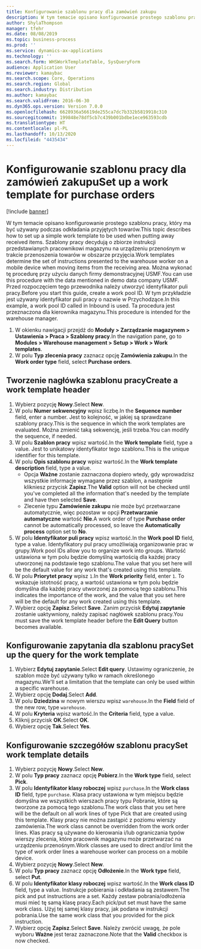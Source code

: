 ```yaml
---
title: Konfigurowanie szablonu pracy dla zamówień zakupu
description: W tym temacie opisano konfigurowanie prostego szablonu pracy, który ma być używany podczas odkładania przyjętych towarów.
author: ShylaThompson
manager: tfehr
ms.date: 08/08/2019
ms.topic: business-process
ms.prod: ''
ms.service: dynamics-ax-applications
ms.technology: ''
ms.search.form: WHSWorkTemplateTable, SysQueryForm
audience: Application User
ms.reviewer: kamaybac
ms.search.scope: Core, Operations
ms.search.region: Global
ms.search.industry: Distribution
ms.author: kamaybac
ms.search.validFrom: 2016-06-30
ms.dyn365.ops.version: Version 7.0.0
ms.openlocfilehash: 6628936a56619de255ca7dc7b332b5819918c310
ms.sourcegitcommit: 199848e78df5cb7c439b001bdbe1ece963593cdb
ms.translationtype: HT
ms.contentlocale: pl-PL
ms.lasthandoff: 10/13/2020
ms.locfileid: "4435434"
---
```

# <a name="set-up-a-work-template-for-purchase-orders"></a><span data-ttu-id="25238-103">Konfigurowanie szablonu pracy dla zamówień zakupu</span><span class="sxs-lookup"><span data-stu-id="25238-103">Set up a work template for purchase orders</span></span>

[!include [banner](../../includes/banner.md)]

<span data-ttu-id="25238-104">W tym temacie opisano konfigurowanie prostego szablonu pracy, który ma być używany podczas odkładania przyjętych towarów.</span><span class="sxs-lookup"><span data-stu-id="25238-104">This topic describes how to set up a simple work template to be used when putting away received items.</span></span> <span data-ttu-id="25238-105">Szablony pracy decydują o zbiorze instrukcji przedstawianych pracownikowi magazynu na urządzeniu przenośnym w trakcie przenoszenia towarów w obszarze przyjęcia.</span><span class="sxs-lookup"><span data-stu-id="25238-105">Work templates determine the set of instructions presented to the warehouse worker on a mobile device when moving items from the receiving area.</span></span> <span data-ttu-id="25238-106">Można wykonać tę procedurę przy użyciu danych firmy demonstracyjnej USMF.</span><span class="sxs-lookup"><span data-stu-id="25238-106">You can use this procedure with the data mentioned in demo data company USMF.</span></span> <span data-ttu-id="25238-107">Przed rozpoczęciem tego przewodnika należy utworzyć identyfikator puli pracy.</span><span class="sxs-lookup"><span data-stu-id="25238-107">Before you start this guide, create a work pool ID.</span></span> <span data-ttu-id="25238-108">W tym przykładzie jest używany identyfikator puli pracy o nazwie w Przychodzące.</span><span class="sxs-lookup"><span data-stu-id="25238-108">In this example, a work pool ID called in Inbound is used.</span></span> <span data-ttu-id="25238-109">Ta procedura jest przeznaczona dla kierownika magazynu.</span><span class="sxs-lookup"><span data-stu-id="25238-109">This procedure is intended for the warehouse manager.</span></span>

1. <span data-ttu-id="25238-110">W okienku nawigacji przejdź do **Moduły > Zarządzanie magazynem > Ustawienia > Praca > Szablony pracy**.</span><span class="sxs-lookup"><span data-stu-id="25238-110">In the navigation pane, go to **Modules > Warehouse management > Setup > Work > Work templates**.</span></span>
2. <span data-ttu-id="25238-111">W polu **Typ zlecenia pracy** zaznacz opcję **Zamówienia zakupu**.</span><span class="sxs-lookup"><span data-stu-id="25238-111">In the **Work order type** field, select **Purchase orders**.</span></span>

## <a name="create-a-work-template-header"></a><span data-ttu-id="25238-112">Tworzenie nagłówka szablonu pracy</span><span class="sxs-lookup"><span data-stu-id="25238-112">Create a work template header</span></span>
1. <span data-ttu-id="25238-113">Wybierz pozycję **Nowy**.</span><span class="sxs-lookup"><span data-stu-id="25238-113">Select **New**.</span></span>
2. <span data-ttu-id="25238-114">W polu **Numer sekwencyjny** wpisz liczbę.</span><span class="sxs-lookup"><span data-stu-id="25238-114">In the **Sequence number** field, enter a number.</span></span> <span data-ttu-id="25238-115">Jest to kolejność, w jakiej są sprawdzane szablony pracy.</span><span class="sxs-lookup"><span data-stu-id="25238-115">This is the sequence in which the work templates are evaluated.</span></span> <span data-ttu-id="25238-116">Można zmienić taką sekwencję, jeśli trzeba.</span><span class="sxs-lookup"><span data-stu-id="25238-116">You can modify the sequence, if needed.</span></span>  
3. <span data-ttu-id="25238-117">W polu **Szablon pracy** wpisz wartość.</span><span class="sxs-lookup"><span data-stu-id="25238-117">In the **Work template** field, type a value.</span></span> <span data-ttu-id="25238-118">Jest to unikatowy identyfikator tego szablonu.</span><span class="sxs-lookup"><span data-stu-id="25238-118">This is the unique identifier for this template.</span></span>  
4. <span data-ttu-id="25238-119">W polu **Opis szablonu pracy** wpisz wartość.</span><span class="sxs-lookup"><span data-stu-id="25238-119">In the **Work template description** field, type a value.</span></span>
    - <span data-ttu-id="25238-120">Opcja **Ważne** zostanie zaznaczona dopiero wtedy, gdy wprowadzisz wszystkie informacje wymagane przez szablon, a następnie klikniesz przycisk **Zapisz**.</span><span class="sxs-lookup"><span data-stu-id="25238-120">The **Valid** option will not be checked until you've completed all the information that's needed by the template and have then selected **Save**.</span></span>  
    - <span data-ttu-id="25238-121">Zlecenie typu **Zamówienie zakupu** nie może być przetwarzane automatycznie, więc pozostaw w opcji **Przetwarzanie automatyczne** wartość **Nie**.</span><span class="sxs-lookup"><span data-stu-id="25238-121">A work order of type **Purchase order** cannot be automatically processed, so leave the **Automatically process** option set to **No**.</span></span>  
5. <span data-ttu-id="25238-122">W polu **Identyfikator puli pracy** wpisz wartość.</span><span class="sxs-lookup"><span data-stu-id="25238-122">In the **Work pool ID** field, type a value.</span></span> <span data-ttu-id="25238-123">Identyfikatory pul pracy umożliwiają organizowanie prac w grupy.</span><span class="sxs-lookup"><span data-stu-id="25238-123">Work pool IDs allow you to organize work into groups.</span></span> <span data-ttu-id="25238-124">Wartość ustawiona w tym polu będzie domyślną wartością dla każdej pracy utworzonej na podstawie tego szablonu.</span><span class="sxs-lookup"><span data-stu-id="25238-124">The value that you set here will be the default value for any work that's created using this template.</span></span>  
6. <span data-ttu-id="25238-125">W polu **Priorytet pracy** wpisz `1`.</span><span class="sxs-lookup"><span data-stu-id="25238-125">In the **Work priority** field, enter `1`.</span></span> <span data-ttu-id="25238-126">To wskazuje istotność pracy, a wartość ustawiona w tym polu będzie domyślna dla każdej pracy utworzonej za pomocą tego szablonu.</span><span class="sxs-lookup"><span data-stu-id="25238-126">This indicates the importance of the work, and the value that you set here will be the default for any work created using this template.</span></span>  
7. <span data-ttu-id="25238-127">Wybierz opcję **Zapisz**.</span><span class="sxs-lookup"><span data-stu-id="25238-127">Select **Save**.</span></span> <span data-ttu-id="25238-128">Zanim przycisk **Edytuj zapytanie** zostanie uaktywniony, należy zapisać nagłówek szablonu pracy.</span><span class="sxs-lookup"><span data-stu-id="25238-128">You must save the work template header before the **Edit Query** button becomes available.</span></span>  

## <a name="set-up-the-query-for-the-work-template"></a><span data-ttu-id="25238-129">Konfigurowanie zapytania dla szablonu pracy</span><span class="sxs-lookup"><span data-stu-id="25238-129">Set up the query for the work template</span></span>
1. <span data-ttu-id="25238-130">Wybierz **Edytuj zapytanie**.</span><span class="sxs-lookup"><span data-stu-id="25238-130">Select **Edit query**.</span></span> <span data-ttu-id="25238-131">Ustawimy ograniczenie, że szablon może być używany tylko w ramach określonego magazynu.</span><span class="sxs-lookup"><span data-stu-id="25238-131">We'll set a limitation that the template can only be used within a specific warehouse.</span></span>  
2. <span data-ttu-id="25238-132">Wybierz opcję **Dodaj**.</span><span class="sxs-lookup"><span data-stu-id="25238-132">Select **Add**.</span></span>
3. <span data-ttu-id="25238-133">W polu **Dziedzina** w nowym wierszu wpisz `warehouse`.</span><span class="sxs-lookup"><span data-stu-id="25238-133">In the **Field** field of the new row, type `warehouse`.</span></span>
4. <span data-ttu-id="25238-134">W polu **Kryteria** wpisz wartość.</span><span class="sxs-lookup"><span data-stu-id="25238-134">In the **Criteria** field, type a value.</span></span>
5. <span data-ttu-id="25238-135">Kliknij przycisk **OK**.</span><span class="sxs-lookup"><span data-stu-id="25238-135">Select **OK**.</span></span>
6. <span data-ttu-id="25238-136">Wybierz opcję **Tak**.</span><span class="sxs-lookup"><span data-stu-id="25238-136">Select **Yes**.</span></span>

## <a name="set-work-template-details"></a><span data-ttu-id="25238-137">Konfigurowanie szczegółów szablonu pracy</span><span class="sxs-lookup"><span data-stu-id="25238-137">Set work template details</span></span>
1. <span data-ttu-id="25238-138">Wybierz pozycję **Nowy**.</span><span class="sxs-lookup"><span data-stu-id="25238-138">Select **New**.</span></span>
2. <span data-ttu-id="25238-139">W polu **Typ pracy** zaznacz opcję **Pobierz**.</span><span class="sxs-lookup"><span data-stu-id="25238-139">In the **Work type** field, select **Pick**.</span></span>
3. <span data-ttu-id="25238-140">W polu **Identyfikator klasy roboczej** wpisz `purchase`.</span><span class="sxs-lookup"><span data-stu-id="25238-140">In the **Work class ID** field, type `purchase`.</span></span> <span data-ttu-id="25238-141">Klasa pracy ustawiona w tym miejscu będzie domyślna we wszystkich wierszach pracy typu Pobranie, które są tworzone za pomocą tego szablonu.</span><span class="sxs-lookup"><span data-stu-id="25238-141">The work class that you set here will be the default on all work lines of type Pick that are created using this template.</span></span> <span data-ttu-id="25238-142">Klasy pracy nie można zastąpić z poziomu wierszy zamówienia.</span><span class="sxs-lookup"><span data-stu-id="25238-142">The work class cannot be overridden from the work order lines.</span></span> <span data-ttu-id="25238-143">Klas pracy są używane do kierowania i/lub ograniczania typów wierszy zlecenia, które pracownik magazynu może przetwarzać na urządzeniu przenośnym.</span><span class="sxs-lookup"><span data-stu-id="25238-143">Work classes are used to direct and/or limit the type of work order lines a warehouse worker can process on a mobile device.</span></span>  
4. <span data-ttu-id="25238-144">Wybierz pozycję **Nowy**.</span><span class="sxs-lookup"><span data-stu-id="25238-144">Select **New**.</span></span>
5. <span data-ttu-id="25238-145">W polu **Typ pracy** zaznacz opcję **Odłożenie**.</span><span class="sxs-lookup"><span data-stu-id="25238-145">In the **Work type** field, select **Put**.</span></span>
6. <span data-ttu-id="25238-146">W polu **Identyfikator klasy roboczej** wpisz wartość.</span><span class="sxs-lookup"><span data-stu-id="25238-146">In the **Work class ID** field, type a value.</span></span> <span data-ttu-id="25238-147">Instrukcje pobierania i odkładania są zestawem.</span><span class="sxs-lookup"><span data-stu-id="25238-147">The pick and put instructions are a set.</span></span> <span data-ttu-id="25238-148">Każdy zestaw pobrania/odłożenia musi mieć tę samą klasę pracy.</span><span class="sxs-lookup"><span data-stu-id="25238-148">Each pick/put set must have the same work class.</span></span> <span data-ttu-id="25238-149">Użyj tej samej klasy pracy, jak podana w instrukcji pobrania.</span><span class="sxs-lookup"><span data-stu-id="25238-149">Use the same work class that you provided for the pick instruction.</span></span>  
7. <span data-ttu-id="25238-150">Wybierz opcję **Zapisz**.</span><span class="sxs-lookup"><span data-stu-id="25238-150">Select **Save**.</span></span> <span data-ttu-id="25238-151">Należy zwrócić uwagę, że pole wyboru **Ważne** jest teraz zaznaczone.</span><span class="sxs-lookup"><span data-stu-id="25238-151">Note that the **Valid** checkbox is now checked.</span></span>  

